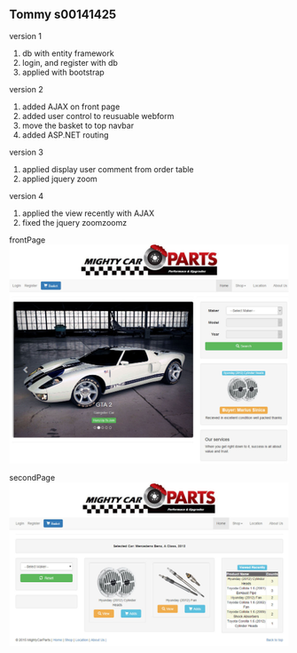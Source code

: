 ## Tommy s00141425

version 1
1. db with entity framework
2. login, and register with db
3. applied with bootstrap

version 2
1. added AJAX on front page
2. added user control to reusuable webform
3. move the basket to top navbar
4. added ASP.NET routing

version 3
1. applied display user comment from order table
2. applied jquery zoom

version 4
1. applied the view recently with AJAX
2. fixed the jquery zoomzoomz


 frontPage
 ![frontPage](frontpage.jpg?raw=true)

 secondPage
 ![secondPage](secondpage.jpg?raw=true)